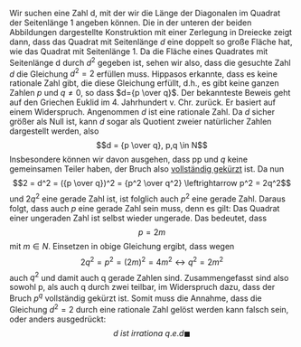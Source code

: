 Wir suchen eine Zahl d, mit der wir die Länge der Diagonalen im Quadrat der Seitenlänge $1$ angeben können. Die in der unteren der beiden Abbildungen dargestellte Konstruktion mit einer Zerlegung in Dreiecke zeigt dann, dass das Quadrat mit Seitenlänge $d$ eine doppelt so große Fläche hat, wie das Quadrat mit Seitenlänge $1$. Da die Fläche eines Quadrates mit Seitenlänge d durch $d^2$ gegeben ist, sehen wir also, dass die gesuchte Zahl $d$ die Gleichung $d^2=2$ erfüllen muss.
Hippasos erkannte, dass es keine rationale Zahl gibt, die diese Gleichung erfüllt, d.h., es gibt keine ganzen Zahlen $p$ und $q \neq 0$, so dass $d={p \over q}$.
Der bekannteste Beweis geht auf den Griechen Euklid im 4. Jahrhundert v. Chr. zurück. Er basiert auf einem Widerspruch. Angenommen $d$ ist eine rationale Zahl. Da $d$ sicher größer als Null ist, kann $d$ sogar als Quotient zweier natürlicher Zahlen dargestellt werden, also
$$d = {p \over q}, p,q \in N$$
Insbesondere können wir davon ausgehen, dass pp und $q$ keine gemeinsamen Teiler haben, der Bruch also [vollständig gekürzt](Erweitern%20und%20Kürzen%20von%20Brüchen.md) ist. Da nun
$$2 = d^2 = ({p \over q})^2 = {p^2 \over q^2} \leftrightarrow p^2 = 2q^2$$
und $2q^2$ eine gerade Zahl ist, ist folglich auch $p^2$ eine gerade Zahl. Daraus folgt, dass auch $p$ eine gerade Zahl sein muss, denn es gilt: Das Quadrat einer ungeraden Zahl ist selbst wieder ungerade. Das bedeutet, dass$$p =2m$$
mit $m \in N$. Einsetzen in obige Gleichung ergibt, dass wegen $$2q^2 = p^2 = (2m)^2 = 4m^2 \leftrightarrow q^2 = 2m^2$$
auch $q^2$ und damit auch q gerade Zahlen sind. Zusammengefasst sind also sowohl p, als auch q durch zwei teilbar, im Widerspruch dazu, dass der Bruch $p^q$ vollständig gekürzt ist. Somit muss die Annahme, dass die Gleichung $d^2=2$ durch eine rationale Zahl gelöst werden kann falsch sein, oder anders ausgedrückt:
$$d\ ist\ irrationa\ q.e.d\blacksquare$$